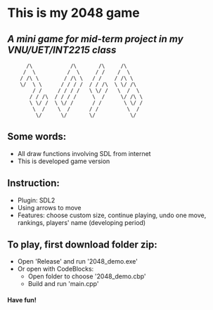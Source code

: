 # This is my 2048 game

## <i>A mini game for mid-term project in my VNU/UET/INT2215 class</i>

          /\            /\       /\     /\
         /  \          /  \     / /    /  \
        / /\ \        / /\ \   / /    / /\ \
        \/  \ \      / / / /  / / /\  \ \/ /\
            / /     / / / /   \ \/ /   \  /  \
           / / /\  / / / /     \  /     \/ /\ \
           \ \/ /  \ \/ /      / /       \ \/ /
            \  /    \  /      / /         \  /
             \/      \/       \/           \/

## Some words:

- All draw functions involving SDL from internet
- This is developed game version

## Instruction:

- Plugin: SDL2
- Using arrows to move
- Features: choose custom size, continue playing, undo one move, rankings, players' name (developing period)

## To play, first download folder zip:

- Open 'Release' and run '2048_demo.exe'
- Or open with CodeBlocks:
  - Open folder to choose '2048_demo.cbp'
  - Build and run 'main.cpp'

#### Have fun!
